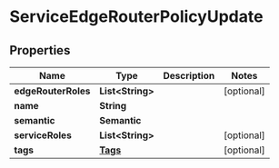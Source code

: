 

# ServiceEdgeRouterPolicyUpdate


## Properties

| Name | Type | Description | Notes |
|------------ | ------------- | ------------- | -------------|
|**edgeRouterRoles** | **List&lt;String&gt;** |  |  [optional] |
|**name** | **String** |  |  |
|**semantic** | **Semantic** |  |  |
|**serviceRoles** | **List&lt;String&gt;** |  |  [optional] |
|**tags** | [**Tags**](Tags.md) |  |  [optional] |



